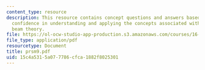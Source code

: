 ```yaml
---
content_type: resource
description: This resource contains concept questions and answers based on level of
  confidence in understanding and applying the concepts associated with simple of
  beam theory.
file: https://ol-ocw-studio-app-production.s3.amazonaws.com/courses/16-01-unified-engineering-i-ii-iii-iv-fall-2005-spring-2006/15c4a5315a077786cfca1882f8025301_prsm9.pdf
file_type: application/pdf
resourcetype: Document
title: prsm9.pdf
uid: 15c4a531-5a07-7786-cfca-1882f8025301
---
```

